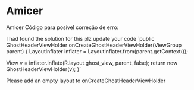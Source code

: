 # Amicer
Amicer
Código para posível correção de erro:

I had found the solution for this
plz update your code
`public GhostHeaderViewHolder onCreateGhostHeaderViewHolder(ViewGroup parent) {
LayoutInflater inflater = LayoutInflater.from(parent.getContext());

View v = inflater.inflate(R.layout.ghost_view, parent, false);
return new GhostHeaderViewHolder(v);
}`

Please add an empty layout to onCreateGhostHeaderViewHolder
